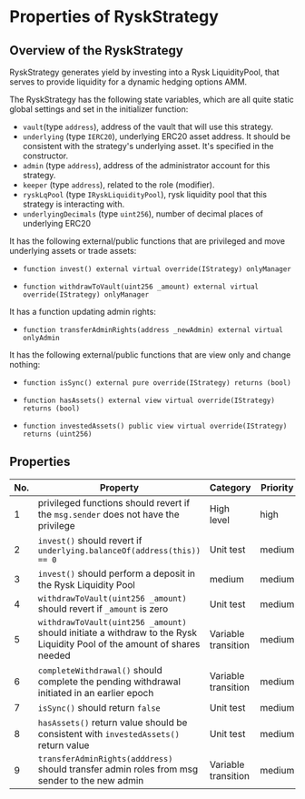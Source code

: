 # Properties of RyskStrategy

## Overview of the RyskStrategy

RyskStrategy generates yield by investing into a Rysk LiquidityPool, that serves to provide liquidity for a dynamic hedging options AMM.

The RyskStrategy has the following state variables, which are all quite static global settings and set in the initializer function:
*    `vault`(type `address`), address of the vault that will use this strategy.
*    `underlying` (type `IERC20`), underlying ERC20 asset address. It should be consistent with the strategy's underlying asset. It's specified in the constructor.
*    `admin` (type `address`), address of the administrator account for this strategy.
*    `keeper` (type `address`), related to the role (modifier).
*    `ryskLqPool` (type `IRyskLiquidityPool`), rysk liquidity pool that this strategy is interacting with.
*    `underlyingDecimals` (type `uint256`), number of decimal places of underlying ERC20

It has the following external/public functions that are privileged and move underlying assets or trade assets:
*     function invest() external virtual override(IStrategy) onlyManager
*     function withdrawToVault(uint256 _amount) external virtual override(IStrategy) onlyManager

It has a function updating admin rights:
*     function transferAdminRights(address _newAdmin) external virtual onlyAdmin

It has the following external/public functions that are view only and change nothing:
*     function isSync() external pure override(IStrategy) returns (bool)
*     function hasAssets() external view virtual override(IStrategy) returns (bool)
*     function investedAssets() public view virtual override(IStrategy) returns (uint256)

## Properties

| No. | Property  | Category | Priority | Specified | Verified | Report |
| ---- | --------  | -------- | -------- | -------- | -------- | -------- |
|   1   | privileged functions should revert if the `msg.sender` does not have the privilege | High level  | high | Y | Y | [Link](https://prover.certora.com/output/52311/95d16e6de876afc15ae3?anonymousKey=c67787f0e09f2d7558944e26cfd0499ea0948ffd) |
|   2   | `invest()` should revert if `underlying.balanceOf(address(this)) == 0` | Unit test  | medium | Y | Y | [Link](https://prover.certora.com/output/52311/12c428c31cfa583a412e?anonymousKey=65e17c4d25f3a31ff96e646ae507bf1a79153fde) |
|   3   | `invest()` should perform a deposit in the Rysk Liquidity Pool | medium  | medium | Y | Y | [Link](https://prover.certora.com/output/52311/d363fce80b1d17647eaa?anonymousKey=d767938b5d4fa30e7369b5101cdee6bf87509fa6) |
|   4   | `withdrawToVault(uint256 _amount)` should revert if `_amount` is zero | Unit test  | medium | Y | Y | [Link](https://prover.certora.com/output/52311/df662363dd3c093b5d0b?anonymousKey=d20958a42db7ed06745492cc562a763236abdc26) |
|   5   | `withdrawToVault(uint256 _amount)` should initiate a withdraw to the Rysk Liquidity Pool of the amount of shares needed | Variable transition  | medium | Y | Y | [Link](https://prover.certora.com/output/52311/7704625c76cbd1edbd0a?anonymousKey=08986a407e74fec25cc2462747f6ba47e12b8b34) |
|   6   | `completeWithdrawal()` should complete the pending withdrawal initiated in an earlier epoch | Variable transition  | medium | Y | Y | [Link] (https://prover.certora.com/output/52311/9a9f973d745dfb437235?anonymousKey=7b89d19576f225afb00999621285b4d90bf62541) |
|   7   | `isSync()` should return `false` | Unit test  | medium | Y | Y | [Link](https://prover.certora.com/output/52311/b1aabff3f4ee53f8a731?anonymousKey=32d441fb5d750f666f42d76c3e6fea9b44eedc1c) |
|   8   | `hasAssets()` return value should be consistent with `investedAssets()` return value | Unit test  | medium | Y | Y | [Link](https://prover.certora.com/output/52311/45d57faa4b1ea754c6e2?anonymousKey=59c9e270342fcefc62b41f4a9c317664167db6d4) |
|   9   | `transferAdminRights(adddress)` should transfer admin roles from msg sender to the new admin | Variable transition | medium | Y | Y | [Link](https://prover.certora.com/output/52311/eee13271020c70de3a36?anonymousKey=d351d915e1461142e3212d2eb9e2aa6c0c62491a) |
